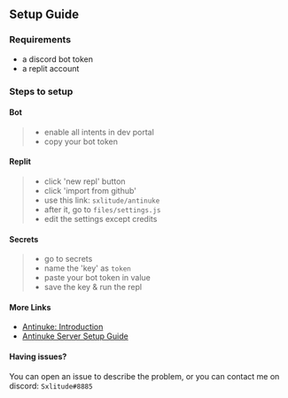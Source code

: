 ## Setup Guide
### Requirements
- a discord bot token
- a replit account

### Steps to setup
#### Bot
> - enable all intents in dev portal
> - copy your bot token
#### Replit
> - click 'new repl' button
> - click 'import from github'
> - use this link: `sxlitude/antinuke`
> - after it, go to `files/settings.js`
> - edit the settings except credits
#### Secrets
> - go to secrets
> - name the 'key' as `token`
> - paste your bot token in value
> - save the key & run the repl

#### More Links
- [Antinuke: Introduction](https://github.com/Sxlitude/antinuke/blob/main/Guide/Intro/AboutThisAntinuke.md)
- [Antinuke Server Setup Guide](https://github.com/Sxlitude/antinuke/blob/main/Guide/Intro/ServerSetupGuide.md)
  
#### Having issues?
You can open an issue to describe the problem, or you can contact me on discord: `Sxlitude#8885`